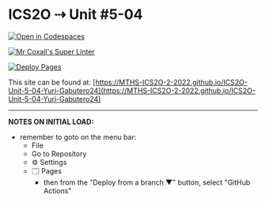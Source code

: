 # ICS2O ⇢ Unit #5-04

[![Open in Codespaces](https://classroom.github.com/assets/launch-codespace-7f7980b617ed060a017424585567c406b6ee15c891e84e1186181d67ecf80aa0.svg)](https://classroom.github.com/open-in-codespaces?assignment_repo_id=11062306)

[![Mr Coxall's Super Linter](https://github.com/MTHS-ICS2O-2-2022/ICS2O-Unit-5-04-Yuri-Gabutero24/workflows/Mr%20Coxall's%20Super%20Linter/badge.svg)](https://github.com/MTHS-ICS2O-2-2022/ICS2O-Unit-5-04-Yuri-Gabutero24/actions)

[![Deploy Pages](https://github.com/MTHS-ICS2O-2-2022/ICS2O-Unit-5-04-Yuri-Gabutero24/workflows/Deploy%20Pages/badge.svg)](https://github.com/MTHS-ICS2O-2-2022/ICS2O-Unit-5-04-Yuri-Gabutero24/actions)

This site can be found at: [https://MTHS-ICS2O-2-2022.github.io/ICS2O-Unit-5-04-Yuri-Gabutero24](https://MTHS-ICS2O-2-2022.github.io/ICS2O-Unit-5-04-Yuri-Gabutero24)

---

**NOTES ON INITIAL LOAD:**
- remember to goto on the menu bar:
  - File
  - Go to Repository
  - ⚙ Settings
  - 🗔 Pages
    - then from the "Deploy from a branch ▼" button, select "GitHub Actions"
